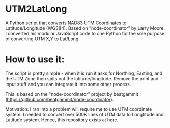 UTM2LatLong
===========

A Python script that converts NAD83 UTM Coordinates to Latitude/Longitude (WGS84).  Based on "node-coordinator" by Larry Moore.  I converted his modular JavaScript code to one Python for the sole purpose of converting UTM X,Y to Lat/Long. 

How to use it:
=====

The script is pretty simple - when it is run it asks for Northing, Easting, and the UTM Zone then spits out the latitude/longitude.  Remove the print and input stuff and you can integrate it into some other process.

This is based on the "node-coordinator" project by beatgammit (https://github.com/beatgammit/node-coordinator).

Motivation:
I ran into a problem will require me to use UTM coordinate system. I needed  to convert over 500K lines of UTM data to Longtitude and Latitude system. Hence, this repository exists at here.
